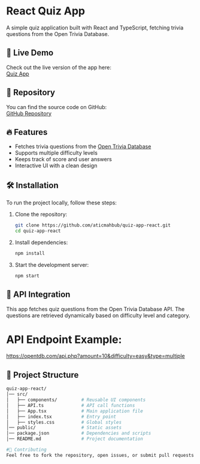 # React Quiz App

A simple quiz application built with React and TypeScript, fetching trivia questions from the Open Trivia Database.

## 🚀 Live Demo

Check out the live version of the app here:  
[Quiz App](https://atics-quiz-app-react.netlify.app/)

## 📂 Repository

You can find the source code on GitHub:  
[GitHub Repository](https://github.com/aticmahbub/quiz-app-react.git)

## 🔥 Features

- Fetches trivia questions from the [Open Trivia Database](https://opentdb.com/)
- Supports multiple difficulty levels
- Keeps track of score and user answers
- Interactive UI with a clean design

## 🛠️ Installation

To run the project locally, follow these steps:

1. Clone the repository:

   ```sh
   git clone https://github.com/aticmahbub/quiz-app-react.git
   cd quiz-app-react
2. Install dependencies:


   ```sh
   npm install

3. Start the development server:

   ```sh
   npm start


## 🔗 API Integration
This app fetches quiz questions from the Open Trivia Database API. The questions are retrieved dynamically based on difficulty level and category.

# API Endpoint Example:
https://opentdb.com/api.php?amount=10&difficulty=easy&type=multiple

## 📁 Project Structure
```sh
quiz-app-react/
│── src/
│   ├── components/         # Reusable UI components
│   ├── API.ts              # API call functions
│   ├── App.tsx             # Main application file
│   ├── index.tsx           # Entry point
│   ├── styles.css          # Global styles
│── public/                 # Static assets
│── package.json            # Dependencies and scripts
│── README.md               # Project documentation

#🤝 Contributing
Feel free to fork the repository, open issues, or submit pull requests to improve the app.
